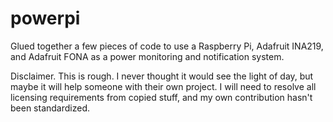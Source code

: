 # powerpi
Glued together a few pieces of code to use a Raspberry Pi, Adafruit INA219, and Adafruit FONA as a power monitoring and notification system.

Disclaimer. This is rough. I never thought it would see the light of day, but maybe it will help someone with their own project. I will need to resolve all licensing requirements from copied stuff, and my own contribution hasn't been standardized.
